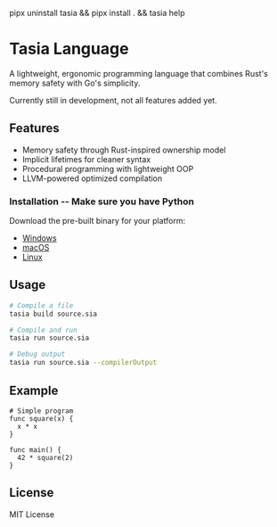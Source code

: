 pipx uninstall tasia && pipx install . && tasia help



# Tasia Language

A lightweight, ergonomic programming language that combines Rust's memory safety with Go's simplicity. 

Currently still in development, not all features added yet. 

## Features 

- Memory safety through Rust-inspired ownership model
- Implicit lifetimes for cleaner syntax
- Procedural programming with lightweight OOP
- LLVM-powered optimized compilation

### Installation -- Make sure you have Python

Download the pre-built binary for your platform:

- [Windows](https://github.com/dylancook244/tasia/releases/latest/download/tasia-Windows.exe)
- [macOS](https://github.com/dylancook244/tasia/releases/latest/download/tasia-macOS)
- [Linux](https://github.com/dylancook244/tasia/releases/latest/download/tasia-Linux)

## Usage

```bash
# Compile a file
tasia build source.sia

# Compile and run
tasia run source.sia

# Debug output
tasia run source.sia --compilerOutput
```

## Example

```sia
# Simple program
func square(x) {
  x * x
}

func main() {
  42 * square(2)
}
```

## License

MIT License